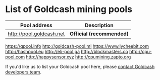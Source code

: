 # List of Goldcash mining pools

Pool address | Description
------------ | -----------
http://pool.goldcash.net | **Official (recommended)**
https://qpool.info
http://goldcash-pool.ml
https://www.lycheebit.com
http://hashpool.eu 
http://eli-pool.ga
http://blockmasters.co
http://cpu-pool.com
http://happysensor.xyz
http://cpumining.zapto.org

If you'd like us to list your Goldcash pool here, please [contact Goldcash developers team](./README.md#contact-info-and-links).
